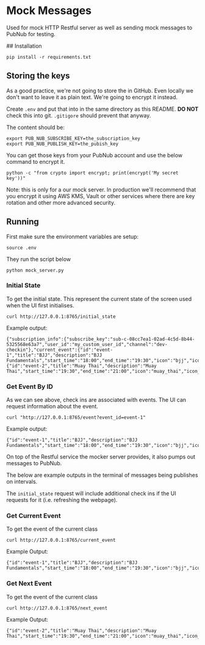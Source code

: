 # Mock Messages

Used for mock HTTP Restful server as well as sending mock messages to PubNub for testing.

## Installation

```
pip install -r requirements.txt
```

## Storing the keys

As a good practice, we're not going to store the in GitHub.
Even locally we don't want to leave it as plain text.
We're going to encrypt it instead.

Create ``.env`` and put that into in the same directory as this README.
**DO NOT** check this into git. ``.gitigore`` should prevent that anyway.

The content should be:

```
export PUB_NUB_SUBSCRIBE_KEY=the_subscription_key
export PUB_NUB_PUBLISH_KEY=the_pubish_key
```

You can get those keys from your PubNub account and use the below command to encrypt it.

```
python -c "from crypto import encrypt; print(encrypt('My secret key'))"
```

Note: this is only for a our mock server. In production we'll recommend that you encrypt it using AWS KMS,
Vault or other services where there are key rotation and other more advanced security.


## Running

First make sure the environment variables are setup:

```
source .env
```

They run the script below

```
python mock_server.py
```

### Initial State

To get the initial state. This represent the current state of the screen used when the UI first initialises. 

```
curl http://127.0.0.1:8765/initial_state 
```

Example output: 

```
{"subscription_info":{"subscribe_key":"sub-c-08cc7ea1-02ad-4c5d-8b44-5325568e63a7","user_id":"my_custom_user_id","channel":"dev-checkin"},"current_event":{"id":"event-1","title":"BJJ","description":"BJJ Fundamentals","start_time":"18:00","end_time":"19:30","icon":"bjj","icon_type":"internal"},"next_event":{"id":"event-2","title":"Muay Thai","description":"Muay Thai","start_time":"19:30","end_time":"21:00","icon":"muay_thai","icon_type":"inter...}
```

### Get Event By ID

As we can see above, check ins are associated with events. The UI can request information about the event.

```
curl "http://127.0.0.1:8765/event?event_id=event-1"
```

Example output:

```
{"id":"event-1","title":"BJJ","description":"BJJ Fundamentals","start_time":"18:00","end_time":"19:30","icon":"bjj","icon_type":"internal"} 
```

On top of the Restful service the mocker server provides, it also pumps out messages to PubNub.

The below are example outputs in the terminal of messages being publishes on intervals.

The ``initial_state`` request will include additional check ins if the UI requests for it
(i.e. refreshing the webpage).


### Get Current Event

To get the event of the current class

```
curl http://127.0.0.1:8765/current_event
```

Example Output:

```
{"id":"event-1","title":"BJJ","description":"BJJ Fundamentals","start_time":"18:00","end_time":"19:30","icon":"bjj","icon_type":"internal"} 
```

### Get Next Event

To get the event of the current class

```
curl http://127.0.0.1:8765/next_event
```

Example Output:

```
{"id":"event-2","title":"Muay Thai","description":"Muay Thai","start_time":"19:30","end_time":"21:00","icon":"muay_thai","icon_type":"internal"} 
```
